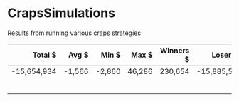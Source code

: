 # CrapsSimulations
Results from running various craps strategies

|     Total $ |  Avg $ |  Min $ |  Max $ | Winners $ |    Losers $ |  Goal | Win |  Lose |   Max | Avg | Min |     Max |   Avg | Player                                        |
|------------:|-------:|-------:|-------:|----------:|------------:|------:|----:|------:|------:|----:|----:|--------:|------:|-----------------------------------------------|
| -15,654,934 | -1,566 | -2,860 | 46,286 |   230,654 | -15,885,588 |     5 |   5 | 9,995 | 1,068 |  77 |  15 | 268,836 | 4,118 | BurningSpear68at10w4K1ThirdStop5xTake720Reset |
|             |        |        |        |           |             |       |     |       |       |     |     |         |       |                                               |
|             |        |        |        |           |             |       |     |       |       |     |     |         |       |                                               |
|             |        |        |        |           |             |       |     |       |       |     |     |         |       |                                               |
|             |        |        |        |           |             |       |     |       |       |     |     |         |       |                                               |
|             |        |        |        |           |             |       |     |       |       |     |     |         |       |                                               |
|             |        |        |        |           |             |       |     |       |       |     |     |         |       |                                               |
